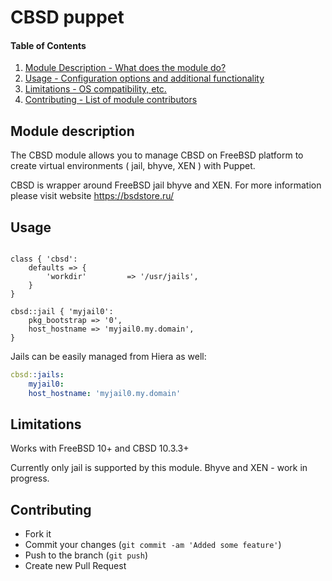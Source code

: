 # CBSD puppet

#### Table of Contents

1. [Module Description - What does the module do?](#module-description)
2. [Usage - Configuration options and additional functionality](#usage)
3. [Limitations - OS compatibility, etc.](#limitations)
4. [Contributing - List of module contributors](#contributing)

## Module description

The CBSD module allows you to manage CBSD on FreeBSD platform to create virtual environments ( jail, bhyve, XEN ) with Puppet.

CBSD is wrapper around FreeBSD jail bhyve and XEN. For more information please visit website https://bsdstore.ru/

## Usage

```Puppet

class { 'cbsd':
	defaults => {
		'workdir'         => '/usr/jails',
	}
}

cbsd::jail { 'myjail0':
	pkg_bootstrap => '0',
	host_hostname => 'myjail0.my.domain',
}

```

Jails can be easily managed from Hiera as well:
```YAML
cbsd::jails:
    myjail0:
	host_hostname: 'myjail0.my.domain'
```

## Limitations

Works with FreeBSD 10+ and CBSD 10.3.3+

Currently only jail is supported by this module. Bhyve and XEN - work in progress.

## Contributing

* Fork it
* Commit your changes (`git commit -am 'Added some feature'`)
* Push to the branch (`git push`)
* Create new Pull Request

